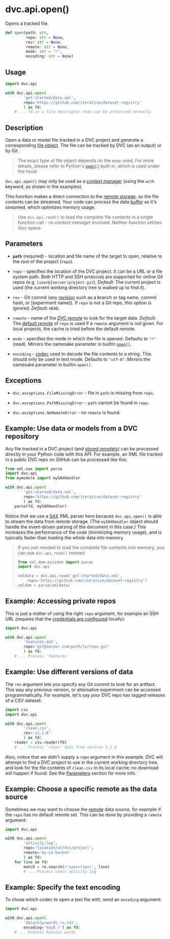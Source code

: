 # dvc.api.open()

Opens a tracked file.

```py
def open(path: str,
         repo: str = None,
         rev: str = None,
         remote: str = None,
         mode: str = "r",
         encoding: str = None)
```

## Usage

```py
import dvc.api

with dvc.api.open(
        'get-started/data.xml',
        repo='https://github.com/iterative/dataset-registry'
        ) as fd:
    # ... fd is a file descriptor that can be processed normally.
```

## Description

Open a data or model file tracked in a <abbr>DVC project</abbr> and generate a
corresponding
[file object](https://docs.python.org/3/glossary.html#term-file-object). The
file can be tracked by DVC (as an <abbr>output</abbr>) or by Git.

> The exact type of file object depends on the `mode` used. For more details,
> please refer to Python's
> [`open()`](https://docs.python.org/3/library/functions.html#open) built-in,
> which is used under the hood.

`dvc.api.open()` may only be used as a
[context manager](https://www.python.org/dev/peps/pep-0343/#context-managers-in-the-standard-library)
(using the `with` keyword, as shown in the examples).

This function makes a direct connection to the
[remote storage](/doc/command-reference/remote/add#supported-storage-types), so
the file contents can be streamed. Your code can process the data
[buffer](https://docs.python.org/3/c-api/buffer.html) as it's streamed, which
optimizes memory usage.

> Use `dvc.api.read()` to load the complete file contents in a single function
> call – no _context manager_ involved. Neither function utilizes disc space.

## Parameters

- **`path`** (required) - location and file name of the target to open, relative
  to the root of the project (`repo`).

- `repo` - specifies the location of the DVC project. It can be a URL or a file
  system path. Both HTTP and SSH protocols are supported for online Git repos
  (e.g. `[user@]server:project.git`). _Default_: The current project is used
  (the current working directory tree is walked up to find it).

- `rev` - Git commit (any [revision](https://git-scm.com/docs/revisions) such as
  a branch or tag name, commit hash, or [experiment name]). If `repo` is not a
  Git repo, this option is ignored. _Default_: `HEAD`.

- `remote` - name of the [DVC remote](/doc/command-reference/remote) to look for
  the target data. _Default_: The
  [default remote](/doc/command-reference/remote/default) of `repo` is used if a
  `remote` argument is not given. For local projects, the <abbr>cache</abbr> is
  tried before the default remote.

- `mode` - specifies the mode in which the file is opened. Defaults to `"r"`
  (read). Mirrors the namesake parameter in builtin
  [`open()`](https://docs.python.org/3/library/functions.html#open).

- `encoding` -
  [codec](https://docs.python.org/3/library/codecs.html#standard-encodings) used
  to decode the file contents to a string. This should only be used in text
  mode. Defaults to `"utf-8"`. Mirrors the namesake parameter in builtin
  `open()`.

## Exceptions

- `dvc.exceptions.FileMissingError` - file in `path` is missing from `repo`.

- `dvc.exceptions.PathMissingError` - `path` cannot be found in `repo`.

- `dvc.exceptions.NoRemoteError` - no `remote` is found.

## Example: Use data or models from a DVC repository

Any file tracked in a <abbr>DVC project</abbr> (and
[stored remotely](/doc/command-reference/remote/add)) can be processed directly
in your Python code with this API. For example, an XML file tracked in a public
DVC repo on GitHub can be processed like this:

```py
from xml.sax import parse
import dvc.api
from mymodule import mySAXHandler

with dvc.api.open(
        'get-started/data.xml',
        repo='https://github.com/iterative/dataset-registry'
        ) as fd:
    parse(fd, mySAXHandler)
```

Notice that we use a [SAX](http://www.saxproject.org/) XML parser here because
`dvc.api.open()` is able to stream the data from remote storage. (The
`mySAXHandler` object should handle the event-driven parsing of the document in
this case.) This increases the performance of the code (minimizing memory
usage), and is typically faster than loading the whole data into memory.

> If you just needed to load the complete file contents into memory, you can use
> `dvc.api.read()` instead:
>
> ```py
> from xml.dom.minidom import parse
> import dvc.api
>
> xmldata = dvc.api.read('get-started/data.xml',
>     repo='https://github.com/iterative/dataset-registry')
> xmldom = parse(xmldata)
> ```

## Example: Accessing private repos

This is just a matter of using the right `repo` argument, for example an SSH URL
(requires that the
[credentials are configured](https://help.github.com/en/github/authenticating-to-github/connecting-to-github-with-ssh)
locally):

```py
import dvc.api

with dvc.api.open(
        'features.dat',
        repo='git@server.com:path/to/repo.git'
        ) as fd:
    # ... Process 'features'
```

## Example: Use different versions of data

The `rev` argument lets you specify any Git commit to look for an artifact. This
way any previous version, or alternative experiment can be accessed
programmatically. For example, let's say your DVC repo has tagged releases of a
CSV dataset:

```py
import csv
import dvc.api

with dvc.api.open(
        'clean.csv',
        rev='v1.1.0'
        ) as fd:
    reader = csv.reader(fd)
    # ... Process 'clean' data from version 1.1.0
```

Also, notice that we didn't supply a `repo` argument in this example. DVC will
attempt to find a <abbr>DVC project</abbr> to use in the current working
directory tree, and look for the file contents of `clean.csv` in its local
<abbr>cache</abbr>; no download will happen if found. See the
[Parameters](#parameters) section for more info.

## Example: Choose a specific remote as the data source

Sometimes we may want to choose the [remote](/doc/command-reference/remote) data
source, for example if the `repo` has no default remote set. This can be done by
providing a `remote` argument:

```py
import dvc.api

with dvc.api.open(
        'activity.log',
        repo='location/of/dvc/project',
        remote='my-s3-bucket'
        ) as fd:
    for line in fd:
        match = re.search(r'user=(\w+)', line)
        # ... Process users activity log
```

## Example: Specify the text encoding

To chose which codec to open a text file with, send an `encoding` argument:

```py
import dvc.api

with dvc.api.open(
        'data/nlp/words_ru.txt',
        encoding='koi8_r') as fd:
    # ... Process Russian words
```
